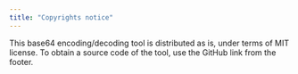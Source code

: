 ```yaml
---
title: "Copyrights notice"
---
```

This base64 encoding/decoding tool is distributed as is, under terms of MIT license. To obtain a source code of the tool, use the GitHub link from the footer.
